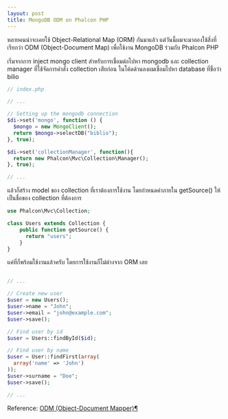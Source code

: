 ```yaml
---
layout: post
title: MongoDB ODM on Phalcon PHP
---
```


หลายคนน่าจะเคยใช้ Object-Relational Map (ORM) กันมาแล้ว แต่วันนี้ผมจะมาลองใช้สิ่งที่เรียกว่า ODM (Object-Document Map) เพื่อใช้งาน MongoDB ร่วมกับ Phalcon PHP

เริ่มจากการ inject mongo client สำหรับการเชื่อมต่อไปหา mongodb และ collection manager ที่ใช้จัดการคำสั่ง collection เสียก่อน ในโค้ดด้านลงผมเชื่อมไปหา database ที่ชื่อว่า bilio

```php
// index.php

// ...

// Setting up the mongodb connection
$di->set('mongo', function () {
  $mongo = new MongoClient();
  return $mongo->selectDB("biblio");
}, true);

$di->set('collectionManager', function(){
  return new Phalcon\Mvc\Collection\Manager();
}, true);

// ...
```

แล้วก็สร้าง model ของ collection ที่เราต้องการใช้งาน โดยกำหนดค่าภายใน getSource() ให้เป็นชื่อของ collection ที่ต้องการ

```php
use Phalcon\Mvc\Collection;

class Users extends Collection {
	public function getSource() {
	  return "users";
	}
}
```

แค่ที่ก็พร้อมใช้งานแล้วครับ โดยการใช้งานก็ไม่ต่างจาก ORM เลย

```php

// ...

// Create new user
$user = new Users();
$user->name = "John";
$user->email = "john@example.com";
$user->save();

// Find user by id
$user = Users::findById($id);

// Find user by name
$user = User::findFirst(array(
  array('name' => 'John')
));
$user->surname = "Doe";
$user->save();

// ...

```

Reference: [ODM (Object-Document Mapper)¶](https://docs.phalconphp.com/en/latest/reference/odm.html)
